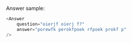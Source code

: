 Answer sample:

```js
<Answer
    question="oierjf oierj f?"
    answer="porewfk perokfpoek rfpoek prokf p"
/>

```